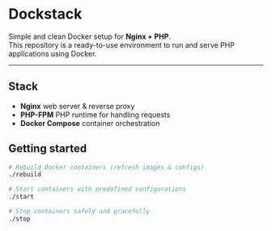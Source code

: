 # Dockstack

Simple and clean Docker setup for **Nginx + PHP**.  
This repository is a ready-to-use environment to run and serve PHP applications using Docker.

---

## Stack

- **Nginx** web server & reverse proxy
- **PHP-FPM** PHP runtime for handling requests
- **Docker Compose** container orchestration

## Getting started

```bash
# Rebuild Docker containers (refresh images & configs)
./rebuild

# Start containers with predefined configurations
./start

# Stop containers safely and gracefully
./stop
```
